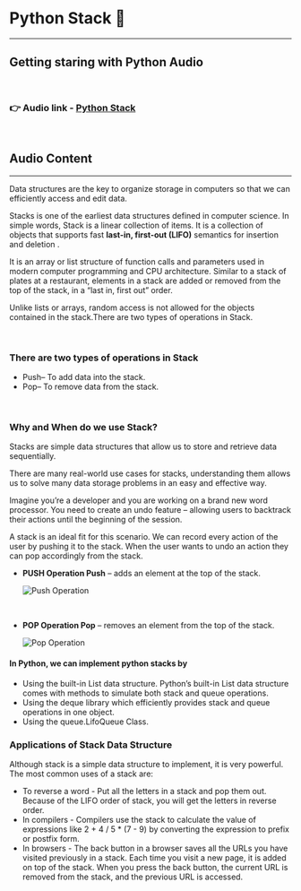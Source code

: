 # Python Stack :bookmark_tabs:

_________________

## Getting staring with Python Audio

</br>

### :point_right: **Audio link** - [Python Stack](https://drive.google.com/file/d/1cL9rJifP6L--WCjDOyCkUBvgp0F7D9GZ/view?usp=sharing)  

</br>

## Audio Content

_________________

Data structures are the key to organize storage in computers so that we can efficiently access and edit data. </br>

Stacks is one of the earliest data structures defined in computer science. In simple words, Stack is a linear collection of items. It is a collection of objects that supports fast **last-in, first-out (LIFO)** semantics for insertion and deletion .
</br>

It is an array or list structure of function calls and parameters used in modern computer programming and CPU architecture. Similar to a stack of plates at a restaurant, elements in a stack are added or removed from the top of the stack, in a “last in, first out” order.

Unlike lists or arrays, random access is not allowed for the objects contained in the stack.There are two types of operations in Stack.

</br>

### There are two types of operations in Stack

* Push– To add data into the stack.
* Pop– To remove data from the stack.

</br>

### Why and When do we use Stack?

Stacks are simple data structures that allow us to store and retrieve data sequentially.

There are many real-world use cases for stacks, understanding them allows us to solve many data storage problems in an easy and effective way.

Imagine you’re a developer and you are working on a brand new word processor. You need to create an undo feature – allowing users to backtrack their actions until the beginning of the session.</br>

A stack is an ideal fit for this scenario. We can record every action of the user by pushing it to the stack. When the user wants to undo an action they can pop accordingly from the stack.

* **PUSH Operation Push**
   – adds an element at the top of the stack.

   ![Push Operation](../python_stack&_queue/img/image1.png)

</br>

* **POP Operation Pop**
 – removes an element from the top of the stack.

   ![Pop Operation](../python_stack&_queue/img/image2.png)

#### In Python, we can implement python stacks by

* Using the built-in List data structure. Python’s built-in List data structure comes with methods to simulate both stack and queue operations.
* Using the deque library which efficiently provides stack and queue operations in one object.
* Using the queue.LifoQueue Class.

### Applications of Stack Data Structure
Although stack is a simple data structure to implement, it is very powerful. The most common uses of a stack are:

* To reverse a word - Put all the letters in a stack and pop them out. Because of the LIFO order of stack, you will get the letters in reverse order.
* In compilers - Compilers use the stack to calculate the value of expressions like 2 + 4 / 5 * (7 - 9) by converting the expression to prefix or postfix form.
* In browsers - The back button in a browser saves all the URLs you have visited previously in a stack. Each time you visit a new page, it is added on top of the stack. When you press the back button, the current URL is removed from the stack, and the previous URL is accessed.